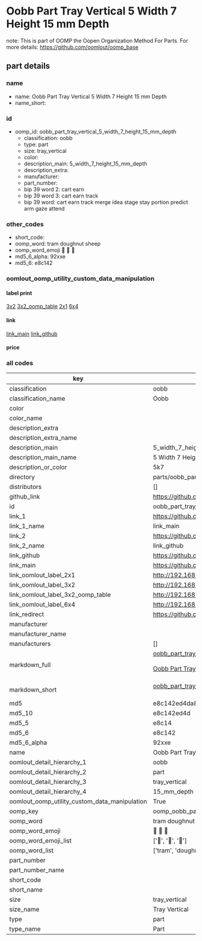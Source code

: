 # Oobb Part Tray Vertical 5 Width 7 Height 15 mm Depth  

note: This is part of OOMP the Oopen Organization Method For Parts. For more details: https://github.com/oomlout/oomp_base

##  part details
  







### name
* name: Oobb Part Tray Vertical 5 Width 7 Height 15 mm Depth
* name_short: 
### id
* oomp_id: oobb_part_tray_vertical_5_width_7_height_15_mm_depth
  * classification: oobb
  * type: part
  * size: tray_vertical
  * color: 
  * description_main: 5_width_7_height_15_mm_depth
  * description_extra: 
  * manufacturer: 
  * part_number: 
  * bip 39 word 2: cart earn
  * bip 39 word 3: cart earn track
  * bip 39 word: cart earn track merge idea stage stay portion predict arm gaze attend

### other_codes
* short_code: 
* oomp_word: tram doughnut sheep
* oomp_word_emoji :tram: :doughnut: :sheep:
* md5_6_alpha: 92xxe
* md5_6: e8c142






### oomlout_oomp_utility_custom_data_manipulation
#### label print
[3x2](http://192.168.1.245:1112/?label=oomp%2092xxe)
[3x2_oomp_table](http://192.168.1.108:1112/?label=oomp%2092xxe)
[2x1](http://192.168.1.242:1112/?label=oomp%2092xxe)
[6x4](http://192.168.1.55:1112/?label=oomp%2092xxe)    

#### link

[link_main](https://github.com/oomlout/oomlout_oomp_version_1_messy/tree/main/parts/oobb_part_tray_vertical_5_width_7_height_15_mm_depth) [link_github](https://github.com/oomlout/oomlout_oomp_version_1_messy/tree/main/parts/oobb_part_tray_vertical_5_width_7_height_15_mm_depth)                             

#### price







### all codes 
| key | value |  
| --- | --- |  
| classification | oobb |  
| classification_name | Oobb |  
| color |  |  
| color_name |  |  
| description_extra |  |  
| description_extra_name |  |  
| description_main | 5_width_7_height_15_mm_depth |  
| description_main_name | 5 Width 7 Height 15 mm Depth |  
| description_or_color | 5k7 |  
| directory | parts/oobb_part_tray_vertical_5_width_7_height_15_mm_depth |  
| distributors | [] |  
| github_link | https://github.com/oomlout/oomlout_oomp_part_src/tree/main/parts/oobb_part_tray_vertical_5_width_7_height_15_mm_depth |  
| id | oobb_part_tray_vertical_5_width_7_height_15_mm_depth |  
| link_1 | https://github.com/oomlout/oomlout_oomp_version_1_messy/tree/main/parts/oobb_part_tray_vertical_5_width_7_height_15_mm_depth |  
| link_1_name | link_main |  
| link_2 | https://github.com/oomlout/oomlout_oomp_version_1_messy/tree/main/parts/oobb_part_tray_vertical_5_width_7_height_15_mm_depth |  
| link_2_name | link_github |  
| link_github | https://github.com/oomlout/oomlout_oomp_version_1_messy/tree/main/parts/oobb_part_tray_vertical_5_width_7_height_15_mm_depth |  
| link_main | https://github.com/oomlout/oomlout_oomp_version_1_messy/tree/main/parts/oobb_part_tray_vertical_5_width_7_height_15_mm_depth |  
| link_oomlout_label_2x1 | http://192.168.1.242:1112/?label=oomp%2092xxe |  
| link_oomlout_label_3x2 | http://192.168.1.245:1112/?label=oomp%2092xxe |  
| link_oomlout_label_3x2_oomp_table | http://192.168.1.108:1112/?label=oomp%2092xxe |  
| link_oomlout_label_6x4 | http://192.168.1.55:1112/?label=oomp%2092xxe |  
| link_redirect | https://github.com/oomlout/oomlout_oomp_version_1_messy/tree/main/parts/oobb_part_tray_vertical_5_width_7_height_15_mm_depth |  
| manufacturer |  |  
| manufacturer_name |  |  
| manufacturers | [] |  
| markdown_full | [oobb_part_tray_vertical_5_width_7_height_15_mm_depth](none)<br>[](none)<br>[Oobb Part Tray Vertical 5 Width 7 Height 15 Mm Depth](none)<br><br> |  
| markdown_short | [oobb_part_tray_vertical_5_width_7_height_15_mm_depth](none)<br><br> |  
| md5 | e8c142ed4da85a9f50b838b7cd115118 |  
| md5_10 | e8c142ed4d |  
| md5_5 | e8c14 |  
| md5_6 | e8c142 |  
| md5_6_alpha | 92xxe |  
| name | Oobb Part Tray Vertical 5 Width 7 Height 15 mm Depth |  
| oomlout_detail_hierarchy_1 | oobb |  
| oomlout_detail_hierarchy_2 | part |  
| oomlout_detail_hierarchy_3 | tray_vertical |  
| oomlout_detail_hierarchy_4 | 15_mm_depth |  
| oomlout_oomp_utility_custom_data_manipulation | True |  
| oomp_key | oomp_oobb_part_tray_vertical_5_width_7_height_15_mm_depth |  
| oomp_word | tram doughnut sheep |  
| oomp_word_emoji | :tram: :doughnut: :sheep: |  
| oomp_word_emoji_list | [':tram:', ':doughnut:', ':sheep:'] |  
| oomp_word_list | ['tram', 'doughnut', 'sheep'] |  
| part_number |  |  
| part_number_name |  |  
| short_code |  |  
| short_name |  |  
| size | tray_vertical |  
| size_name | Tray Vertical |  
| type | part |  
| type_name | Part |  
